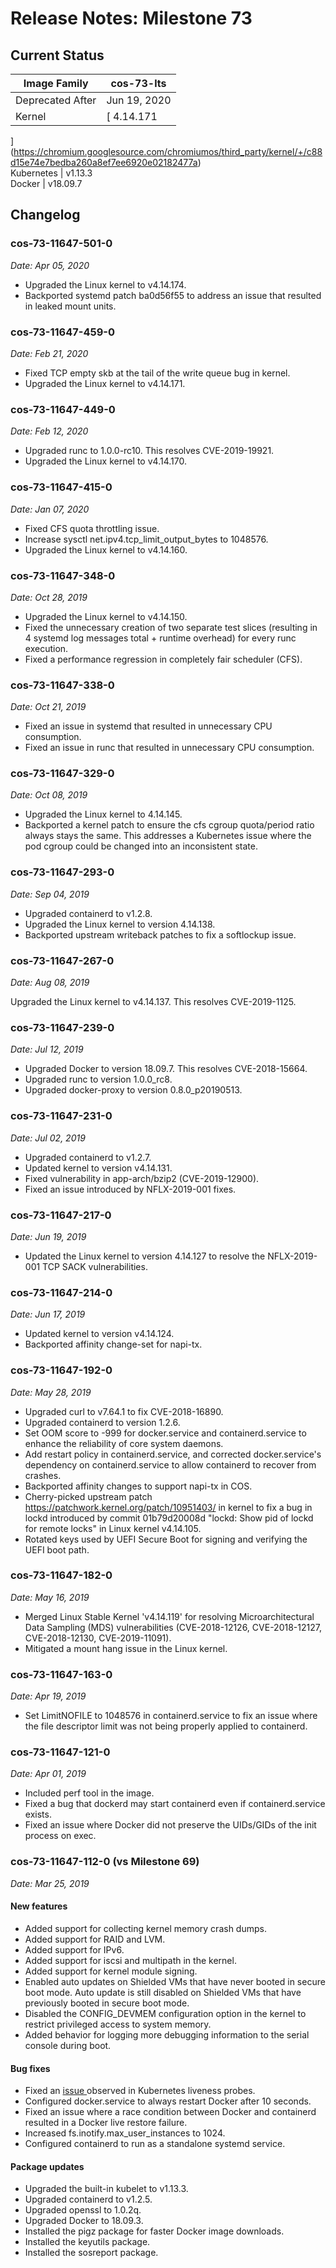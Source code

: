 #  Release Notes: Milestone 73

##  Current Status

Image Family  |  cos-73-lts  
---|---  
Deprecated After  |  Jun 19, 2020  
Kernel  |  [ 4.14.171
](https://chromium.googlesource.com/chromiumos/third_party/kernel/+/c88d15e74e7bedba260a8ef7ee6920e02182477a)  
Kubernetes  |  v1.13.3  
Docker  |  v18.09.7  
  
##  Changelog

###  cos-73-11647-501-0

_Date: Apr 05, 2020_

  * Upgraded the Linux kernel to v4.14.174. 
  * Backported systemd patch ba0d56f55 to address an issue that resulted in leaked mount units. 

###  cos-73-11647-459-0

_Date: Feb 21, 2020_

  * Fixed TCP empty skb at the tail of the write queue bug in kernel. 
  * Upgraded the Linux kernel to v4.14.171. 

###  cos-73-11647-449-0

_Date: Feb 12, 2020_

  * Upgraded runc to 1.0.0-rc10. This resolves CVE-2019-19921. 
  * Upgraded the Linux kernel to v4.14.170. 

###  cos-73-11647-415-0

_Date: Jan 07, 2020_

  * Fixed CFS quota throttling issue. 
  * Increase sysctl net.ipv4.tcp_limit_output_bytes to 1048576. 
  * Upgraded the Linux kernel to v4.14.160. 

###  cos-73-11647-348-0

_Date: Oct 28, 2019_

  * Upgraded the Linux kernel to v4.14.150. 
  * Fixed the unnecessary creation of two separate test slices (resulting in 4 systemd log messages total + runtime overhead) for every runc execution. 
  * Fixed a performance regression in completely fair scheduler (CFS). 

###  cos-73-11647-338-0

_Date: Oct 21, 2019_

  * Fixed an issue in systemd that resulted in unnecessary CPU consumption. 
  * Fixed an issue in runc that resulted in unnecessary CPU consumption. 

###  cos-73-11647-329-0

_Date: Oct 08, 2019_

  * Upgraded the Linux kernel to 4.14.145. 
  * Backported a kernel patch to ensure the cfs cgroup quota/period ratio always stays the same. This addresses a Kubernetes issue where the pod cgroup could be changed into an inconsistent state. 

###  cos-73-11647-293-0

_Date: Sep 04, 2019_

  * Upgraded containerd to v1.2.8. 
  * Upgraded the Linux kernel to version 4.14.138. 
  * Backported upstream writeback patches to fix a softlockup issue. 

###  cos-73-11647-267-0

_Date: Aug 08, 2019_

Upgraded the Linux kernel to v4.14.137. This resolves CVE-2019-1125.

###  cos-73-11647-239-0

_Date: Jul 12, 2019_

  * Upgraded Docker to version 18.09.7. This resolves CVE-2018-15664. 
  * Upgraded runc to version 1.0.0_rc8. 
  * Upgraded docker-proxy to version 0.8.0_p20190513. 

###  cos-73-11647-231-0

_Date: Jul 02, 2019_

  * Upgraded containerd to v1.2.7. 
  * Updated kernel to version v4.14.131. 
  * Fixed vulnerability in app-arch/bzip2 (CVE-2019-12900). 
  * Fixed an issue introduced by NFLX-2019-001 fixes. 

###  cos-73-11647-217-0

_Date: Jun 19, 2019_

  * Updated the Linux kernel to version 4.14.127 to resolve the NFLX-2019-001 TCP SACK vulnerabilities. 

###  cos-73-11647-214-0

_Date: Jun 17, 2019_

  * Updated kernel to version v4.14.124. 
  * Backported affinity change-set for napi-tx. 

###  cos-73-11647-192-0

_Date: May 28, 2019_

  * Upgraded curl to v7.64.1 to fix CVE-2018-16890. 
  * Upgraded containerd to version 1.2.6. 
  * Set OOM score to -999 for docker.service and containerd.service to enhance the reliability of core system daemons. 
  * Add restart policy in containerd.service, and corrected docker.service's dependency on containerd.service to allow containerd to recover from crashes. 
  * Backported affinity changes to support napi-tx in COS. 
  * Cherry-picked upstream patch https://patchwork.kernel.org/patch/10951403/ in kernel to fix a bug in lockd introduced by commit 01b79d20008d "lockd: Show pid of lockd for remote locks" in Linux kernel v4.14.105. 
  * Rotated keys used by UEFI Secure Boot for signing and verifying the UEFI boot path. 

###  cos-73-11647-182-0

_Date: May 16, 2019_

  * Merged Linux Stable Kernel 'v4.14.119' for resolving Microarchitectural Data Sampling (MDS) vulnerabilities (CVE-2018-12126, CVE-2018-12127, CVE-2018-12130, CVE-2019-11091). 
  * Mitigated a mount hang issue in the Linux kernel. 

###  cos-73-11647-163-0

_Date: Apr 19, 2019_

  * Set LimitNOFILE to 1048576 in containerd.service to fix an issue where the file descriptor limit was not being properly applied to containerd. 

###  cos-73-11647-121-0

_Date: Apr 01, 2019_

  * Included perf tool in the image. 
  * Fixed a bug that dockerd may start containerd even if containerd.service exists. 
  * Fixed an issue where Docker did not preserve the UIDs/GIDs of the init process on exec. 

###  cos-73-11647-112-0 (vs Milestone 69)

_Date: Mar 25, 2019_

####  New features

  * Added support for collecting kernel memory crash dumps. 
  * Added support for RAID and LVM. 
  * Added support for IPv6. 
  * Added support for iscsi and multipath in the kernel. 
  * Added support for kernel module signing. 
  * Enabled auto updates on Shielded VMs that have never booted in secure boot mode. Auto update is still disabled on Shielded VMs that have previously booted in secure boot mode. 
  * Disabled the CONFIG_DEVMEM configuration option in the kernel to restrict privileged access to system memory. 
  * Added behavior for logging more debugging information to the serial console during boot. 

####  Bug fixes

  * Fixed an [ issue ](https://github.com/opencontainers/runc/issues/1884) observed in Kubernetes liveness probes. 
  * Configured docker.service to always restart Docker after 10 seconds. 
  * Fixed an issue where a race condition between Docker and containerd resulted in a Docker live restore failure. 
  * Increased fs.inotify.max_user_instances to 1024. 
  * Configured containerd to run as a standalone systemd service. 

####  Package updates

  * Upgraded the built-in kubelet to v1.13.3. 
  * Upgraded containerd to v1.2.5. 
  * Upgraded openssl to 1.0.2q. 
  * Upgraded Docker to 18.09.3. 
  * Installed the pigz package for faster Docker image downloads. 
  * Installed the keyutils package. 
  * Installed the sosreport package. 

